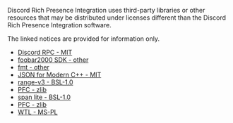 Discord Rich Presence Integration uses third-party libraries or other resources that may
be distributed under licenses different than the Discord Rich Presence Integration software.

The linked notices are provided for information only.

- [Discord RPC - MIT](component/licenses/Discord%20RPC.txt)
- [foobar2000 SDK - other](component/licenses/foobar2000%20SDK.txt)
- [fmt - other](component/licenses/fmt.txt)
- [JSON for Modern C++ - MIT](component/licenses/JSON%20for%20Modern%20C%2B%2B.txt)
- [range-v3 - BSL-1.0](component/licenses/range-v3.txt)
- [PFC - zlib](component/licenses/PFC.txt)
- [span lite - BSL-1.0](component/licenses/span%20lite.txt)
- [PFC - zlib](component/licenses/PFC.txt)
- [WTL - MS-PL](component/licenses/WTL.txt)
